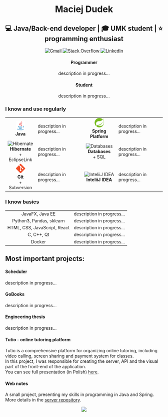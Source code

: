 <p align="center">
  <h1 align="center">Maciej Dudek</h1>
  <h2 align="center">💻 Java/Back-end developer | 🎓 UMK student | ⭐ programming enthusiast</h2>
  <p align="center">
    <a href="mailto:Maciej.Dudek.DEV+GH@gmail.com">
        <img alt="Gmail" src="https://img.shields.io/badge/Maciej.Dudek.DEV@gmail.com-D14836?style=plastic&logo=gmail&logoColor=white" />
    </a>
    <a href="https://stackoverflow.com/users/8653765/">
        <img alt="Stack Overflow" src="https://img.shields.io/badge/-DuDiiC-FE7A16?style=plastic&logo=stack-overflow&logoColor=white"/>
    </a>
    <a href="https://www.linkedin.com/in/maciejdudek96/">
        <img alt="LinkedIn" src="https://img.shields.io/badge/maciejdudek96-%230077B5.svg?&style=plastic&logo=linkedin&logoColor=white"/>
    </a>
  </p>
  <!-- <p align="center">
    <a href="https://www.codewars.com/users/DuDiiC/">
        <img alt="CodeWars" src="https://www.codewars.com/users/DuDiiC/badges/small"/>
    </a>
  </p> -->
  <h4 align="center">Programmer</h4>
  <p align="center">description in progress...</p>
  <h4 align="center">Student</h4>
  <p align="center">description in progress...</p>
</p>

### I know and use regularly

| | | | |
| :---: | :--- | :---: | :--- |
| <img alt="Java" src="https://raw.githubusercontent.com/devicons/devicon/master/icons/java/java-original.svg" width="30" height="30"/><br>**Java** | description in progress... | <img alt="Spring" src="https://raw.githubusercontent.com/devicons/devicon/master/icons/spring/spring-original.svg" width="30" height="30"/><br>**Spring Platform** | description in progress... |
| <img alt="Hibernate" src="https://cdn.worldvectorlogo.com/logos/hibernate.svg" width="30" height="30"/><br>**Hibernate**<br>+ EclipseLink | description in progress... | <img alt="Databases" src="https://i.dlpng.com/static/png/6479833_preview.png" width="30" height="30"/><br>**Databases**<br>+ SQL | description in progress... |
| <img alt="Git" src="https://raw.githubusercontent.com/devicons/devicon/master/icons/git/git-original.svg" width="30" height="30"/><br>**Git**<br>+ Subversion | description in progress... | <img alt="InteliiJ IDEA" src="https://upload.wikimedia.org/wikipedia/commons/thumb/9/9c/IntelliJ_IDEA_Icon.svg/1024px-IntelliJ_IDEA_Icon.svg.png" width="30" height="30"/><br> **InteliiJ IDEA** | description in progress... |

### I know basics

| | |
| :---: | :--- |
| JavaFX, Java EE | description in progress... |
| Python3, Pandas, sklearn | description in progress... |
| HTML, CSS, JavaScript, React | description in progress... |
| C, C++, Qt | description in progress... |
| Docker | description in progress... |

## Most important projects:

#### Scheduler

description in progress...

#### GoBooks

description in progress...

#### Engineering thesis

description in progress...

#### Tutio - online tutoring platform
Tutio is a comprehensive platform for organizing online tutoring, including video calling, screen sharing and payment system for classes.  
In this project, I was responsible for creating the server, API and the visual part of the front-end of the application.  
You can see full presentation (in Polish) [here](https://www.youtube.com/watch?v=K2OD6eTyO0c&feature=emb_title).

#### Web notes
A small project, presenting my skills in programming in Java and Spring.  
More details in the [server repository](https://github.com/DuDiiC/web-notes).

<p align="center">
  <img src="https://github-readme-stats.vercel.app/api?username=DuDiiC&count_private=true&show_icons=true" />
</p>
